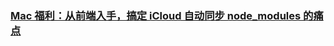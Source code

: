 ### [Mac 福利：从前端入手，搞定 iCloud 自动同步 node_modules 的痛点](https://juejin.im/post/5c01166a6fb9a04a0378f2bf)
